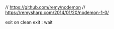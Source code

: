 
// https://github.com/remy/nodemon
// https://remysharp.com/2014/01/20/nodemon-1-0/

exit 
on clean exit : wait


